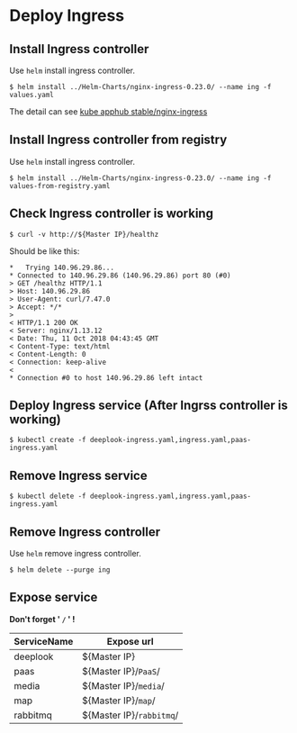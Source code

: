# Deploy Ingress

## Install Ingress controller

Use `helm` install ingress controller.

```shell
$ helm install ../Helm-Charts/nginx-ingress-0.23.0/ --name ing -f values.yaml
```
The detail can see [kube apphub stable/nginx-ingress](https://hub.kubeapps.com/charts/stable/nginx-ingress)

## Install Ingress controller from registry

Use `helm` install ingress controller.

```shell
$ helm install ../Helm-Charts/nginx-ingress-0.23.0/ --name ing -f values-from-registry.yaml
```

## Check Ingress controller is working

```shell
$ curl -v http://${Master IP}/healthz
```

Should be like this:

```shell
*   Trying 140.96.29.86...
* Connected to 140.96.29.86 (140.96.29.86) port 80 (#0)
> GET /healthz HTTP/1.1
> Host: 140.96.29.86
> User-Agent: curl/7.47.0
> Accept: */*
>
< HTTP/1.1 200 OK
< Server: nginx/1.13.12
< Date: Thu, 11 Oct 2018 04:43:45 GMT
< Content-Type: text/html
< Content-Length: 0
< Connection: keep-alive
<
* Connection #0 to host 140.96.29.86 left intact
```

## Deploy Ingress service (After Ingrss controller is working)

```shell
$ kubectl create -f deeplook-ingress.yaml,ingress.yaml,paas-ingress.yaml
```

## Remove Ingress service

```shell
$ kubectl delete -f deeplook-ingress.yaml,ingress.yaml,paas-ingress.yaml
```

## Remove Ingress controller

Use `helm` remove ingress controller.

```shell
$ helm delete --purge ing
```

## Expose service

**Don't forget ' `/` ' !**

|ServiceName|Expose url|
|-|-|
|deeplook|${Master IP}|
|paas|${Master IP}/`PaaS`/|
|media|${Master IP}/`media`/|
|map|${Master IP}/`map`/|
|rabbitmq|${Master IP}/`rabbitmq`/|